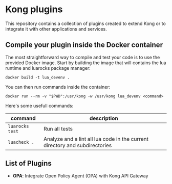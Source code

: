 # Kong plugins

This repository contains a collection of plugins created to extend Kong or to integrate it with other applications and services.

## Compile your plugin inside the Docker container

The most straightforward way to compile and test your code is to use the provided Docker image.
Start by building the image that will contains the lua runtime and luarocks package manager:

    docker build -t lua_devenv .

You can then run commands inside the container:

    docker run --rm -v "$PWD":/usr/kong -w /usr/kong lua_devenv <command>

Here's some usefull commands:

|command|description|
|--|--|
|`luarocks test`|Run all tests|
|`luacheck .`|Analyze and a lint all lua code in the current directory and subdirectories|

## List of Plugins

- **OPA**: Integrate Open Policy Agent (OPA) with Kong API Gateway
